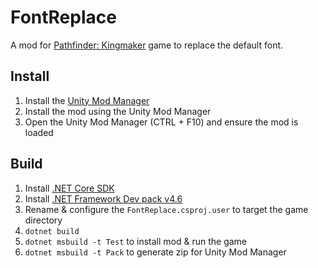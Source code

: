 # FontReplace
A mod for [Pathfinder: Kingmaker](https://kingmaker.owlcatgames.com/) game to replace the default font.

## Install
1. Install the [Unity Mod Manager](https://www.nexusmods.com/site/mods/21/)
2. Install the mod using the Unity Mod Manager
3. Open the Unity Mod Manager (CTRL + F10) and ensure the mod is loaded
    
## Build
1. Install [.NET Core SDK](https://dotnet.microsoft.com/download)
2. Install [.NET Framework Dev pack v4.6](https://dotnet.microsoft.com/download)
3. Rename & configure the `FontReplace.csproj.user` to target the game directory
3. `dotnet build`
4. `dotnet msbuild -t Test` to install mod & run the game
5. `dotnet msbuild -t Pack` to generate zip for Unity Mod Manager
